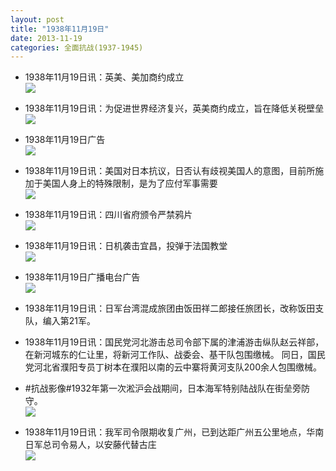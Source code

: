 ```yaml
---
layout: post
title: "1938年11月19日"
date: 2013-11-19
categories: 全面抗战(1937-1945)
---
```


<meta name="referrer" content="no-referrer" />

- 1938年11月19日讯：英美、美加商约成立 <br/><img src="https://ww2.sinaimg.cn/large/aca367d8jw1eaqmxzuvtbj20cs0mogt8.jpg" />

- 1938年11月19日讯：为促进世界经济复兴，英美商约成立，旨在降低关税壁垒 <br/><img src="https://ww2.sinaimg.cn/large/aca367d8jw1eaql7j44u2j207w0k20ui.jpg" />

- 1938年11月19日广告 <br/><img src="https://ww3.sinaimg.cn/large/aca367d8jw1eaqg098l2qj20ce0gztba.jpg" />

- 1938年11月19日讯：美国对日本抗议，日否认有歧视美国人的意图，目前所施加于美国人身上的特殊限制，是为了应付军事需要 <br/><img src="https://ww3.sinaimg.cn/large/aca367d8jw1eaqe9srsyfj20cs0uggso.jpg" />

- 1938年11月19日讯：四川省府颁令严禁鸦片 <br/><img src="https://ww2.sinaimg.cn/large/aca367d8jw1eaq92j67oij206905rwex.jpg" />

- 1938年11月19日讯：日机袭击宜昌，投弹于法国教堂 <br/><img src="https://ww4.sinaimg.cn/large/aca367d8jw1eaq7c3e6s1j20b70hbdj6.jpg" />

- 1938年11月19日广播电台广告 <br/><img src="https://ww3.sinaimg.cn/large/aca367d8jw1eaq5lp311gj206e0h1dhc.jpg" />

- 1938年11月19日讯：日军台湾混成旅团由饭田祥二郎接任旅团长，改称饭田支队，编入第21军。 

- 1938年11月19日讯：国民党河北游击总司令部下属的津浦游击纵队赵云祥部，在新河城东的仁让里，将新河工作队、战委会、基干队包围缴械。 同日，国民党河北省濮阳专员丁树本在濮阳以南的云中寨将黄河支队200余人包围缴械。 

- #抗战影像#1932年第一次淞沪会战期间，日本海军特别陆战队在街垒旁防守。 <br/><img src="https://ww2.sinaimg.cn/large/aca367d8jw1eaq03so29kj20pa0ixq7g.jpg" />

- 1938年11月19日讯：我军司令限期收复广州，已到达距广州五公里地点，华南日军总司令易人，以安藤代替古庄 <br/><img src="https://ww1.sinaimg.cn/large/aca367d8jw1eapynzlh4lj206c0g9myf.jpg" />

